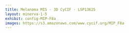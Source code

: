 ```yaml
---
title: Melanoma MIS - 3D CyCIF - LSP13625
layout: minerva-1-5
exhibit: config-MIP-F8a
images: https://s3.amazonaws.com/www.cycif.org/MIP_F8a
---
```

